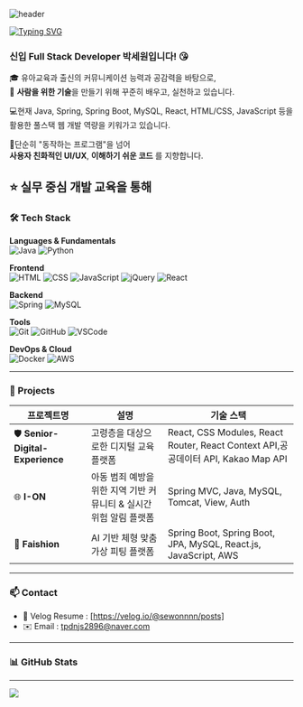 <!--
**sewonnnn/sewonnnn** is a ✨ _special_ ✨ repository because its `README.md` (this file) appears on your GitHub profile.

Here are some ideas to get you started:

- 🔭 I’m currently working on ...
- 🌱 I’m currently learning ...
- 👯 I’m looking to collaborate on ...
- 🤔 I’m looking for help with ...
- 💬 Ask me about ...
- 📫 How to reach me: ...
- 😄 Pronouns: ...
- ⚡ Fun fact: ...
-->
![header](https://capsule-render.vercel.app/api?type=waving&color=FFCCCC&height=250&fontSize=50&animation=twinkling&text=Sewon's%20Github&fontColor=660000)
<!-- 간단한 인사말 -->

[![Typing SVG](https://readme-typing-svg.demolab.com?font=Fira+Code&weight=500&pause=1000&color=000000&width=435&lines=%F0%9F%91%8B+Hi+there!+I'm++Sewon+Park)](https://git.io/typing-svg)



<h3>신입 Full Stack Developer 박세원입니다! 😘</h3>


🎓 유아교육과 출신의 커뮤니케이션 능력과 공감력을 바탕으로,  
🙌 **사람을 위한 기술**을 만들기 위해 꾸준히 배우고, 실천하고 있습니다.

💻현재 Java, Spring, Spring Boot, MySQL, React, HTML/CSS, JavaScript 등을 활용한 풀스택 웹 개발 역량을 키워가고 있습니다.
 
📌단순히 "동작하는 프로그램"을 넘어  
**사용자 친화적인 UI/UX**,  **이해하기 쉬운 코드** 를 지향합니다.

⭐ 실무 중심 개발 교육을 통해 
---

### 🛠️ Tech Stack


**Languages & Fundamentals**  
![Java](https://img.shields.io/badge/Java-007396?style=flat&logo=java&logoColor=white)
![Python](https://img.shields.io/badge/Python-3776AB?style=flat&logo=python&logoColor=white)

**Frontend**  
![HTML](https://img.shields.io/badge/HTML5-E34F26?style=flat&logo=html5&logoColor=white)
![CSS](https://img.shields.io/badge/CSS3-1572B6?style=flat&logo=css3&logoColor=white)
![JavaScript](https://img.shields.io/badge/JavaScript-F7DF1E?style=flat&logo=javascript&logoColor=black)
![jQuery](https://img.shields.io/badge/jQuery-0769AD?style=flat&logo=jquery&logoColor=white)
![React](https://img.shields.io/badge/React-61DAFB?style=flat&logo=react&logoColor=black)

**Backend**  
![Spring](https://img.shields.io/badge/Spring-6DB33F?style=flat&logo=spring&logoColor=white)
![MySQL](https://img.shields.io/badge/MySQL-4479A1?style=flat&logo=mysql&logoColor=white)

**Tools**  
![Git](https://img.shields.io/badge/Git-F05032?style=flat&logo=git&logoColor=white)
![GitHub](https://img.shields.io/badge/GitHub-181717?style=flat&logo=github&logoColor=white)
![VSCode](https://img.shields.io/badge/VS_Code-007ACC?style=flat&logo=visualstudiocode&logoColor=white)

**DevOps & Cloud**  
![Docker](https://img.shields.io/badge/Docker-2496ED?style=flat&logo=docker&logoColor=white)
![AWS](https://img.shields.io/badge/Amazon_AWS-232F3E?style=flat&logo=amazonaws&logoColor=white)

---

### 🧩 Projects

| 프로젝트명                    | 설명                                                      | 기술 스택                          |
| ----------------------------- | --------------------------------------------------------- | ---------------------------------- |
| 🛡️ **Senior-Digital-Experience**     | 고령층을 대상으로한 디지털 교육 플랫폼 | React, CSS Modules, React Router, React Context API,공공데이터 API, Kakao Map API |
| 🌐 **I-ON**  |아동 범죄 예방을 위한 지역 기반 커뮤니티 & 실시간 위험 알림 플랫폼            |  Spring MVC, Java, MySQL, Tomcat, View, Auth |
| 👕 **Faishion** | AI 기반 체형 맞춤 가상 피팅 플랫폼                        | Spring Boot, Spring Boot, JPA, MySQL, React.js, JavaScript, AWS |


---

### 📫 Contact

- 📝 Velog Resume : [https://velog.io/@sewonnnn/posts]
- ✉️ Email : tpdnjs2896@naver.com

---

<!-- 깃허브 통계 -->

### 📊 GitHub Stats



---



<img src="https://capsule-render.vercel.app/api?type=waving&color=F3D6D7&height=200&section=footer"/>
